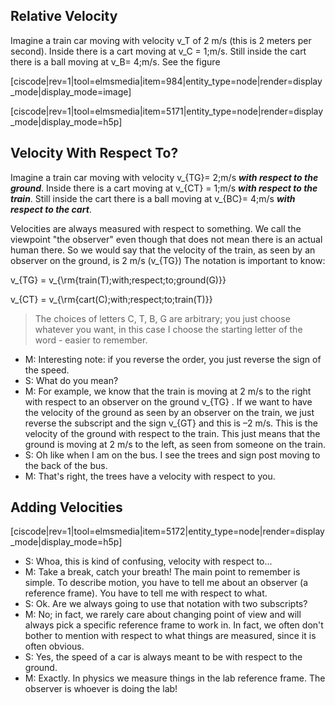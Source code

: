 ## Relative Velocity

Imagine a train car moving with velocity <lrn-math>v_T</lrn-math> of 2 m/s (this is 2 meters per second). Inside there is a cart moving at <lrn-math>v_C = 1\;m/s</lrn-math>. Still inside the cart there is a ball moving at <lrn-math>v_B= 4\;m/s</lrn-math>. See the figure

[ciscode|rev=1|tool=elmsmedia|item=984|entity_type=node|render=display_mode|display_mode=image]

[ciscode|rev=1|tool=elmsmedia|item=5171|entity_type=node|render=display_mode|display_mode=h5p]
 
## Velocity With Respect To?

Imagine a train car moving with velocity <lrn-math>v_{TG}= 2\;m/s</lrn-math> **_with respect to the ground_**. Inside there is a cart moving at <lrn-math>v_{CT} = 1\;m/s</lrn-math> **_with respect to the train_**. Still inside the cart there is a ball moving at <lrn-math>v_{BC}= 4\;m/s</lrn-math> **_with respect to the cart_**.

Velocities are always measured with respect to something. We call the viewpoint "the observer" even though that does not mean there is an actual human there. So we would say that the velocity of the train, as seen by an observer on the ground, is 2 m/s (<lrn-math>v_{TG}</lrn-math>) The notation is important to know:

<lrn-math> v_{TG} = v_{\rm{train(T)\;with\;respect\;to\;ground(G)}}</lrn-math>

<lrn-math> v_{CT} = v_{\rm{cart(C)\;with\;respect\;to\;train(T)}}</lrn-math>

> The choices of letters C, T, B, G are arbitrary; you just choose whatever you want, in this case I choose the starting letter of the word - easier to remember.

- M: Interesting note: if you reverse the order, you just reverse the sign of the speed.
- S: What do you mean?
- M: For example, we know that the train is moving at 2 m/s to the right with respect to an observer on the ground <lrn-math>v_{TG}</lrn-math> . If we want to have the velocity of the ground as seen by an observer on the train, we just reverse the subscript and the sign <lrn-math>v_{GT}</lrn-math> and this is –2 m/s. This is the velocity of the ground with respect to the train. This just means that the ground is moving at 2 m/s to the left, as seen from someone on the train.
- S: Oh like when I am on the bus. I see the trees and sign post moving to the back of the bus.
- M: That's right, the trees have a velocity with respect to you.

## Adding Velocities

[ciscode|rev=1|tool=elmsmedia|item=5172|entity_type=node|render=display_mode|display_mode=h5p]
 
- S: Whoa, this is kind of confusing, velocity with respect to...
- M: Take a break, catch your breath! The main point to remember is simple. To describe motion, you have to tell me about an observer (a reference frame). You have to tell me with respect to what.
- S: Ok. Are we always going to use that notation with two subscripts?
- M: No; in fact, we rarely care about changing point of view and will always pick a specific reference frame to work in. In fact, we often don't bother to mention with respect to what things are measured, since it is often obvious.
- S: Yes, the speed of a car is always meant to be with respect to the ground.
- M: Exactly. In physics we measure things in the lab reference frame. The observer is whoever is doing the lab!